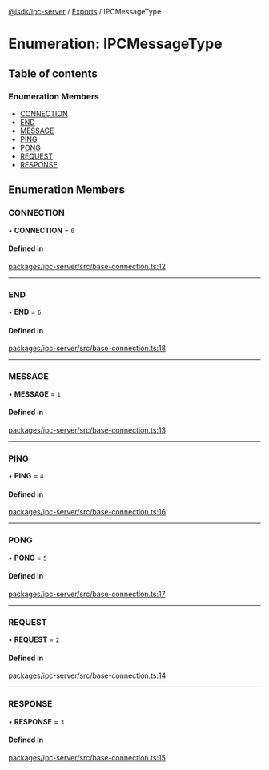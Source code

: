 [@isdk/ipc-server](../README.md) / [Exports](../modules.md) / IPCMessageType

# Enumeration: IPCMessageType

## Table of contents

### Enumeration Members

- [CONNECTION](IPCMessageType.md#connection)
- [END](IPCMessageType.md#end)
- [MESSAGE](IPCMessageType.md#message)
- [PING](IPCMessageType.md#ping)
- [PONG](IPCMessageType.md#pong)
- [REQUEST](IPCMessageType.md#request)
- [RESPONSE](IPCMessageType.md#response)

## Enumeration Members

### CONNECTION

• **CONNECTION** = ``0``

#### Defined in

[packages/ipc-server/src/base-connection.ts:12](https://github.com/isdk/ipc-server.js/blob/971a7e3efc364df18f5e69b654e06f26ac4a972c/src/base-connection.ts#L12)

___

### END

• **END** = ``6``

#### Defined in

[packages/ipc-server/src/base-connection.ts:18](https://github.com/isdk/ipc-server.js/blob/971a7e3efc364df18f5e69b654e06f26ac4a972c/src/base-connection.ts#L18)

___

### MESSAGE

• **MESSAGE** = ``1``

#### Defined in

[packages/ipc-server/src/base-connection.ts:13](https://github.com/isdk/ipc-server.js/blob/971a7e3efc364df18f5e69b654e06f26ac4a972c/src/base-connection.ts#L13)

___

### PING

• **PING** = ``4``

#### Defined in

[packages/ipc-server/src/base-connection.ts:16](https://github.com/isdk/ipc-server.js/blob/971a7e3efc364df18f5e69b654e06f26ac4a972c/src/base-connection.ts#L16)

___

### PONG

• **PONG** = ``5``

#### Defined in

[packages/ipc-server/src/base-connection.ts:17](https://github.com/isdk/ipc-server.js/blob/971a7e3efc364df18f5e69b654e06f26ac4a972c/src/base-connection.ts#L17)

___

### REQUEST

• **REQUEST** = ``2``

#### Defined in

[packages/ipc-server/src/base-connection.ts:14](https://github.com/isdk/ipc-server.js/blob/971a7e3efc364df18f5e69b654e06f26ac4a972c/src/base-connection.ts#L14)

___

### RESPONSE

• **RESPONSE** = ``3``

#### Defined in

[packages/ipc-server/src/base-connection.ts:15](https://github.com/isdk/ipc-server.js/blob/971a7e3efc364df18f5e69b654e06f26ac4a972c/src/base-connection.ts#L15)
